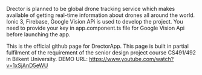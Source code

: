 Drector is planned to be global drone tracking service which makes available of getting real-time information about drones all around the world. 
Ionic 3, Firebase, Google Vision APi is used to develop the project. You need to provide your key in app.component.ts file for Google Vision Api before launching the app.

This is the official github page for DrectorApp. This page is built in partial fulfilment of the requirement of the senior design project course CS491/492 in Bilkent University.
DEMO URL: https://www.youtube.com/watch?v=1xSjAnD5eWU

